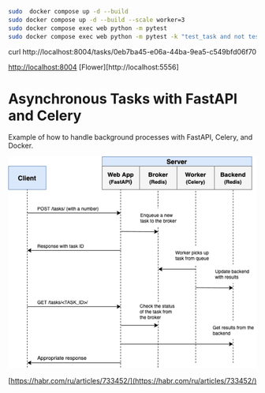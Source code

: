 
```bash
sudo  docker compose up -d --build
sudo docker compose up -d --build --scale worker=3
sudo docker compose exec web python -m pytest
sudo docker compose exec web python -m pytest -k "test_task and not test_home"
```


curl http://localhost:8004/tasks/0eb7ba45-e06a-44ba-9ea5-c549bfd06f70

[http://localhost:8004](http://localhost:8004)
[Flower][http://localhost:5556]

# Asynchronous Tasks with FastAPI and Celery

Example of how to handle background processes with FastAPI, Celery, and Docker.

![alt text](image.png)

[https://habr.com/ru/articles/733452/](https://habr.com/ru/articles/733452/)